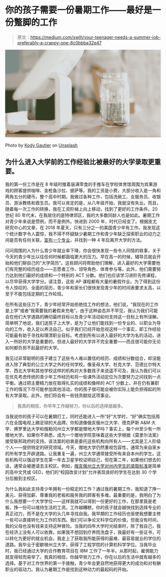 # 你的孩子需要一份暑期工作——最好是一份蹩脚的工作

> 原文：<https://medium.com/swlh/your-teenager-needs-a-summer-job-preferably-a-crappy-one-8c0bbba32e47>

![](img/44520ddb2726137ea602cfcdb8db9a97.png)

Photo by [Kody Gautier](https://unsplash.com/@kodygautier?utm_source=medium&utm_medium=referral) on [Unsplash](https://unsplash.com?utm_source=medium&utm_medium=referral)

## 为什么进入大学前的工作经验比被最好的大学录取更重要。

我的第一份工作是在 8 年级时推着装满零食的手推车在学校体育馆周围为宾果游戏的顾客提供咖啡、金枪鱼沙拉、披萨等。我的工资是小费，大部分收入是一角和两角五分的硬币。整个高中时期，我做过各种工作，包括洗碗工、女服务员、收银员、游泳教练和救生员。我可以肯定的是，从八年级开始，我就没有失业。而且，随着每一次工作的转换，我在工资阶梯上向上移动，找到了更好的工作条件。20 世纪 80 年代末，在我居住的底特律郊区，我的大多数同龄人也是如此。暑期工作对青少年来说是惯例，而不是例外。快进到 2000 年，时代已经变了。根据皮尤研究中心的文章，在 2018 年夏天，只有三分之一的美国青少年有工作。我发现这个统计数字令人震惊，我不得不怀疑缺少暑期工作和青少年缺乏探索职业的动力之间是否有任何关联，[宣布一个专业](https://www.forbes.com/sites/troyonink/2010/12/16/bad-college-advice-the-undeclared-major/#322cb73432a8)，并找到一种 4 年后离开大学的方法。

问问周围的人为什么青少年就业率下降，你会很快发现一些令人同情的轶事，关于今天的青少年比以往任何时候都面临更大的压力。早在高一的时候，辅导员就会开始和他们聊自己的“大学简历”。这些顾问将帮助他们理解，进入最好的大学需要他们有完整的经历组合——志愿者工作、领导角色、体育参与等。此外，他们需要努力达到他们最好的成绩和一个特别的 ACT 分数。他们也应该学习进阶先修课程，以尽早获得大学学分。请注意，这些 AP 课程都有大量的暑假作业。为了得到这份令人惊叹的、全面的简历，青少年和家长们很快发现青少年的时间表要求太高，以至于不能包括定期的工作轮班。

在所有这些压力下，青少年经常开始拒绝找工作的想法，他们说，“我现在的工作是上学”或者“我需要我的暑假来充电”。由于这种姿态并不罕见，我认为我们可能会在他们大学道路的确切最终目标以及青少年活动如何支持这一目标上有所误解。简单明了地说，我们送孩子上大学，是为了让他们能找到一份专业的、以职业为导向的工作，收入足以养活自己。似乎我们已经开始忽视这样一个事实，即工作经验可能最有助于寻找和理清职业目标。考虑到所有以进入最好的大学为名的活动，进入一所好的大学是重要的，但进入最好的大学并不完全重要——而且很可能你无论如何都负担不起最好的大学。

我见过非常聪明的孩子建立了这些令人难以置信的经历、成绩和分数组合，却没能进入除了典型的公立大学之外的任何学校。像圣母大学、杜克大学、范德比尔特大学、西北大学和其他学校这样的机构对大多数孩子来说遥不可及，我认为我们可以在优先考虑传统的青少年工作经历和将一些课外活动定位为次要努力之间找到一点平衡。通过把主要精力放在取得扎实的成绩和像样的 ACT 分数上，并在仍有兼职工作的情况下尽可能参加其他活动，你的孩子很可能会被你实际上能负担得起的所有大学录取。此外，他们将会有一些钱贡献给这项事业。

> 我真的相信，你早年工作越努力，你以后的选择就越多。

当我说你的孩子可以在暑期打工，同时还能进入一所“好”大学时，“好”确实包括周六在全国电视上踢足球的大品牌。你知道像俄亥俄州立大学、德克萨斯 A&M 大学、佛罗里达大学和俄勒冈州立大学都是赠地大学吗？事实上，每个州至少有一所赠地大学。如果你不熟悉，成为一个赠地学院意味着这些大学根据《莫里尔法案》接受联邦政府的支持。该法案的初衷是委托这些机构向所有人——尤其是工人阶级个人——提供特定的研究领域。今天，赠地大学仍然重视包容性，通常为来自家乡的所有学生开辟道路。让我重复一遍，州立大学通常接受所有来自本州的学生。这些机构可以强迫学生在第一年去卫星学校证明自己，但在第二年，如果他们想去的话，通常会被邀请去主校区。例如，[俄亥俄州立大学对州内学生的录取标准](http://undergrad.osu.edu/regional-campuses/admission)是简单的高中文凭或 GED，他们的“校园改变计划”允许表现良好的学生在达到 30 个学分后搬到主校区。

为什么我如此支持青少年拥有一份稳定的工作？通过我的暑期工作，我知道了挣一美元、获得加薪、尊重我的老板和服务我的顾客有多难。最重要的是，我明白了为什么我想要一个大学学位——这样我就可以得到一份更好的工作，在那里我是老板，挣一份可以维持生活的工资。工作越糟糕，你的孩子就会越快找到选择专业的真正动力，而不是在大学的头几年寻找自我。我早期的工作经历也驱使我想要主修一些可以直接转化为工作的东西。我们可以争论文科学位的价值，但我没有时间，我的父母也没有钱来支持这种冒险。当我的四年大学时光结束时，除了我自己，我在经济上没有人可以依靠。如果我不想回到疗养院洗盘子，我最好有一些证书，可以转化为更好的就业机会。我走上了获取我所能获得的最难、最容易就业的学位的道路。我毕业于密歇根州立大学，获得了工程学院的计算机科学学位。当我毕业时，我已经通过大学的合作教育项目在 IBM 工作了一年半。从那时起，雇佣能力就变得轻而易举了。我真的相信，你越早努力工作，你在以后的生活中就有越多的选择。基于对工作世界的第一手接触，青少年会更自然地获得更大的成功和对有酬职业的驱动力。我认为暑期工作是找到这种动力的最起码的开始。